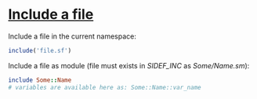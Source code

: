 [1]: http://rosettacode.org/wiki/Include_a_file

# [Include a file][1]

Include a file in the current namespace:

```ruby
include('file.sf')
```


Include a file as module (file must exists in *SIDEF_INC* as *Some/Name.sm*):

```ruby
include Some::Name
# variables are available here as: Some::Name::var_name
```
